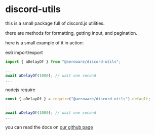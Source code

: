 # discord-utils

this is a small package full of discord.js utilities.

there are methods for formatting, getting input, and pagination.

here is a small example of it in action:

es6 import/export
```js
import { aDelayOf } from "@aeroware/discord-utils";

...
await aDelayOf(1000); // wait one second
...
```

nodejs require
```js
const { aDelayOf } = require("@aeroware/discord-utils").default;

...
await aDelayOf(1000); // wait one second
...
```

you can read the docs on [our github page](https://aero-ware.github.io/aeroclient/#utils)
